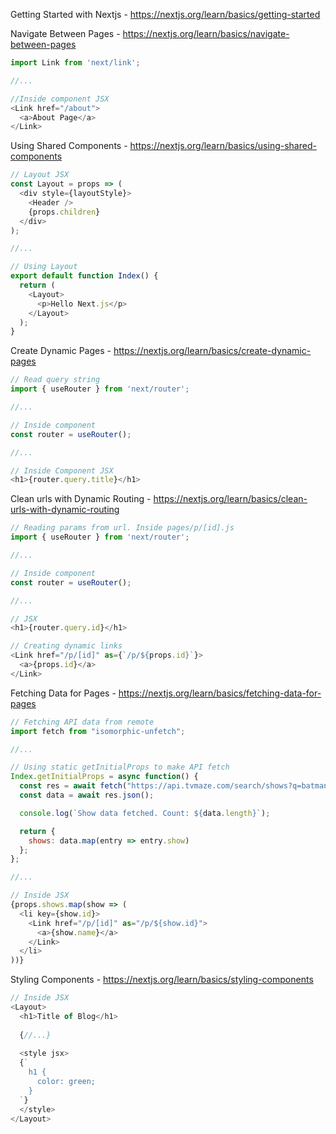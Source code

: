 Getting Started with Nextjs - https://nextjs.org/learn/basics/getting-started

Navigate Between Pages - https://nextjs.org/learn/basics/navigate-between-pages

```javascript
import Link from 'next/link';

//...

//Inside component JSX
<Link href="/about">
  <a>About Page</a>
</Link>
```

Using Shared Components - https://nextjs.org/learn/basics/using-shared-components

```javascript
// Layout JSX
const Layout = props => (
  <div style={layoutStyle}>
    <Header />
    {props.children}
  </div>
);

//...

// Using Layout
export default function Index() {
  return (
    <Layout>
      <p>Hello Next.js</p>
    </Layout>
  );
}
```

Create Dynamic Pages - https://nextjs.org/learn/basics/create-dynamic-pages

```javascript
// Read query string
import { useRouter } from 'next/router';

//...

// Inside component
const router = useRouter();

//...

// Inside Component JSX
<h1>{router.query.title}</h1>
```

Clean urls with Dynamic Routing - https://nextjs.org/learn/basics/clean-urls-with-dynamic-routing

```javascript
// Reading params from url. Inside pages/p/[id].js
import { useRouter } from 'next/router';

//...

// Inside component
const router = useRouter();

//...

// JSX
<h1>{router.query.id}</h1>
```

```javascript
// Creating dynamic links
<Link href="/p/[id]" as={`/p/${props.id}`}>
  <a>{props.id}</a>
</Link>
```

Fetching Data for Pages - https://nextjs.org/learn/basics/fetching-data-for-pages

```javascript
// Fetching API data from remote
import fetch from "isomorphic-unfetch";

//...

// Using static getInitialProps to make API fetch
Index.getInitialProps = async function() {
  const res = await fetch("https://api.tvmaze.com/search/shows?q=batman");
  const data = await res.json();

  console.log(`Show data fetched. Count: ${data.length}`);

  return {
    shows: data.map(entry => entry.show)
  };
};

//...

// Inside JSX
{props.shows.map(show => (
  <li key={show.id}>
    <Link href="/p/[id]" as="/p/${show.id}">
      <a>{show.name}</a>
    </Link>
  </li>
))}
```

Styling Components - https://nextjs.org/learn/basics/styling-components

```javascript
// Inside JSX
<Layout>
  <h1>Title of Blog</h1>
  
  {//...}
  
  <style jsx>
  {`
    h1 {
      color: green;
    }
  `}
  </style>
</Layout>
```
